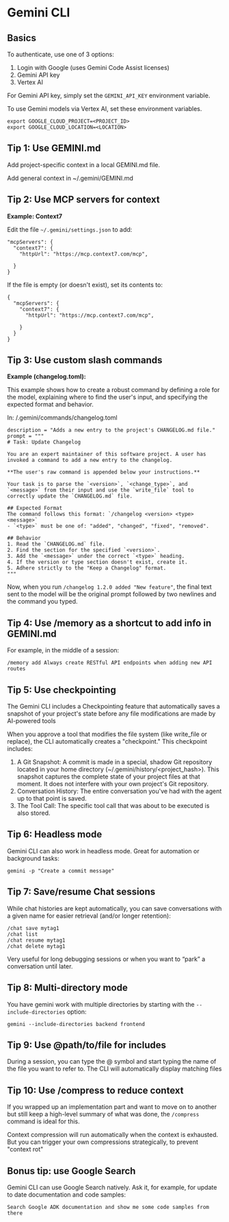 # Gemini CLI 

## Basics

To authenticate, use one of 3 options:

1. Login with Google (uses Gemini Code Assist licenses)
2. Gemini API key
3. Vertex AI

For Gemini API key, simply set the `GEMINI_API_KEY` environment variable.

To use Gemini models via Vertex AI, set these environment variables.
```
export GOOGLE_CLOUD_PROJECT=<PROJECT_ID>
export GOOGLE_CLOUD_LOCATION=<LOCATION>
```


## Tip 1: Use GEMINI.md
Add project-specific context in a local GEMINI.md file.

Add general context in ~/.gemini/GEMINI.md

## Tip 2: Use MCP servers for context

**Example: Context7**

Edit the file `~/.gemini/settings.json` to add:
```
"mcpServers": {
  "context7": {
    "httpUrl": "https://mcp.context7.com/mcp",
    
  }
}
```

If the file is empty (or doesn't exist), set its contents to:
```
{
  "mcpServers": {
    "context7": {
      "httpUrl": "https://mcp.context7.com/mcp",
      
    }
  }
}
```

## Tip 3: Use custom slash commands
**Example (changelog.toml):**

This example shows how to create a robust command by defining a role for the model, explaining where to find the user's input, and specifying the expected format and behavior.

In: <project>/.gemini/commands/changelog.toml
```
description = "Adds a new entry to the project's CHANGELOG.md file."
prompt = """
# Task: Update Changelog

You are an expert maintainer of this software project. A user has invoked a command to add a new entry to the changelog.

**The user's raw command is appended below your instructions.**

Your task is to parse the `<version>`, `<change_type>`, and `<message>` from their input and use the `write_file` tool to correctly update the `CHANGELOG.md` file.

## Expected Format
The command follows this format: `/changelog <version> <type> <message>`
- `<type>` must be one of: "added", "changed", "fixed", "removed".

## Behavior
1. Read the `CHANGELOG.md` file.
2. Find the section for the specified `<version>`.
3. Add the `<message>` under the correct `<type>` heading.
4. If the version or type section doesn't exist, create it.
5. Adhere strictly to the "Keep a Changelog" format.
"""
```


Now, when you run `/changelog 1.2.0 added "New feature"`, the final text sent to the model will be the original prompt followed by two newlines and the command you typed.


## Tip 4: Use /memory as a shortcut to add info in GEMINI.md
For example, in the middle of a session:

```
/memory add Always create RESTful API endpoints when adding new API routes
```

## Tip 5: Use checkpointing
The Gemini CLI includes a Checkpointing feature that automatically saves a snapshot of your project's state before any file modifications are made by AI-powered tools

When you approve a tool that modifies the file system (like write_file or replace), the CLI automatically creates a "checkpoint." This checkpoint includes:

1. A Git Snapshot: A commit is made in a special, shadow Git repository located in your home directory (~/.gemini/history/<project_hash>). This snapshot captures the complete state of your project files at that moment. It does not interfere with your own project's Git repository.
2. Conversation History: The entire conversation you've had with the agent up to that point is saved.
3. The Tool Call: The specific tool call that was about to be executed is also stored.

## Tip 6: Headless mode 
Gemini CLI can also work in headless mode. Great for automation or background tasks:

```
gemini -p "Create a commit message"
```

## Tip 7: Save/resume Chat sessions 
While chat histories are kept automatically, you can save conversations with a given name for easier retrieval (and/or longer retention):

```
/chat save mytag1
/chat list
/chat resume mytag1
/chat delete mytag1
```

Very useful for long debugging sessions or when you want to “park” a conversation until later.

## Tip 8: Multi-directory mode
You have gemini work with multiple directories by starting with the `--include-directories` option:

```
gemini --include-directories backend frontend
```

## Tip 9: Use @path/to/file for includes 
During a session, you can type the @ symbol and start typing the name of the file you want to refer to. The CLI will automatically display matching files

## Tip 10: Use /compress to reduce context 
If you wrapped up an implementation part and want to move on to another but still keep a high-level summary of what was done, the `/compress` command is ideal for this.

Context compression will run automatically when the context is exhausted. But you can trigger your own compressions strategically, to prevent "context rot"

## Bonus tip: use Google Search
Gemini CLI can use Google Search natively. Ask it, for example, for update to date documentation and code samples:

```
Search Google ADK documentation and show me some code samples from there
```